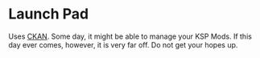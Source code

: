 # Launch Pad

Uses [CKAN](https://github.com/KSP-CKAN/CKAN). Some day, it might be able to manage your KSP Mods.
If this day ever comes, however, it is very far off. Do not get your hopes up.
